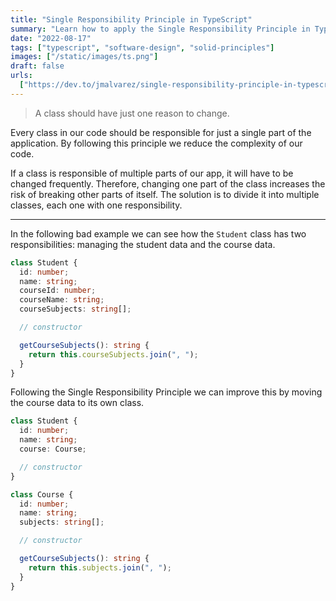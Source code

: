 ```yaml
---
title: "Single Responsibility Principle in TypeScript"
summary: "Learn how to apply the Single Responsibility Principle in TypeScript."
date: "2022-08-17"
tags: ["typescript", "software-design", "solid-principles"]
images: ["/static/images/ts.png"]
draft: false
urls:
  ["https://dev.to/jmalvarez/single-responsibility-principle-in-typescript-859"]
---
```


> A class should have just one reason to change.

Every class in our code should be responsible for just a single part of the application. By following this principle we reduce the complexity of our code.

If a class is responsible of multiple parts of our app, it will have to be changed frequently. Therefore, changing one part of the class increases the risk of breaking other parts of itself. The solution is to divide it into multiple classes, each one with one responsibility.

---

In the following bad example we can see how the `Student` class has two responsibilities: managing the student data and the course data.

```ts showLineNumbers
class Student {
  id: number;
  name: string;
  courseId: number;
  courseName: string;
  courseSubjects: string[];

  // constructor

  getCourseSubjects(): string {
    return this.courseSubjects.join(", ");
  }
}
```

Following the Single Responsibility Principle we can improve this by moving the course data to its own class.

```ts showLineNumbers
class Student {
  id: number;
  name: string;
  course: Course;

  // constructor
}

class Course {
  id: number;
  name: string;
  subjects: string[];

  // constructor

  getCourseSubjects(): string {
    return this.subjects.join(", ");
  }
}
```
